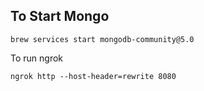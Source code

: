 ## To Start Mongo
```
brew services start mongodb-community@5.0
```

To run ngrok
```
ngrok http --host-header=rewrite 8080
````